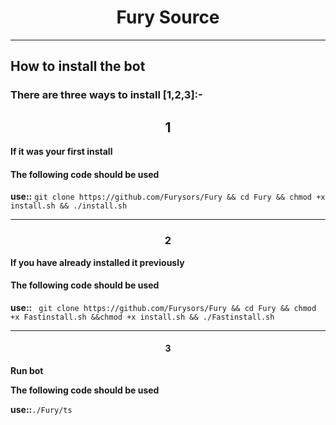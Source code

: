 <h1 align="center">    Fury Source</h1>

______________________________________________________________________________________________________________________

## How to install the bot

### There are three ways to install [1,2,3]:-

<h2 align="center">1</h2>

**If it was your first install**

#### The following code should be used

**use::**  ``` git clone https://github.com/Furysors/Fury && cd Fury && chmod +x install.sh && ./install.sh ```
______________________________________________________________________________________________________________________

<h3 align="center">2</h3>

**If you have already installed it previously**

#### The following code should be used

**use::**  ``` git clone https://github.com/Furysors/Fury && cd Fury && chmod +x Fastinstall.sh &&chmod +x install.sh && ./Fastinstall.sh```

______________________________________________________________________________________________________________________

<h4 align="center">3</h4> 

**Run bot**

**The following code should be used**

**use::**```./Fury/ts```